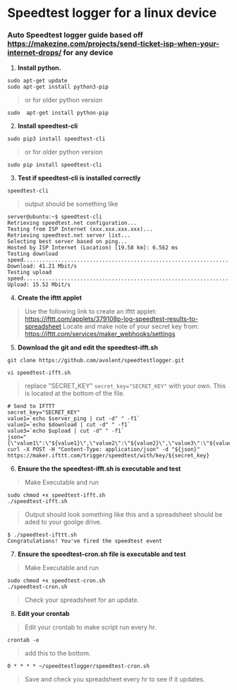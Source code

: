 # Speedtest logger for a linux device

### Auto Speedtest logger guide based off https://makezine.com/projects/send-ticket-isp-when-your-internet-drops/ for any device

1. __Install python.__
```
sudo apt-get update
sudo apt-get install python3-pip
```
>or for older python version
```
sudo  apt-get install python-pip
```
2. __Install speedtest-cli__
```
sudo pip3 install speedtest-cli
```
>or for older python version
```
sudo pip install speedtest-cli
```
3. __Test if speedtest-cli is installed correctly__
```
speedtest-cli
```
>output should be something like
```
server@ubuntu:~$ speedtest-cli
Retrieving speedtest.net configuration...
Testing from ISP Internet (xxx.xxx.xxx.xxx)...
Retrieving speedtest.net server list...
Selecting best server based on ping...
Hosted by ISP Internet (Location) [19.58 km]: 6.562 ms
Testing download speed................................................................................
Download: 41.21 Mbit/s
Testing upload speed......................................................................................................
Upload: 15.52 Mbit/s
```
4. __Create the ifttt applet__
>Use the following link to create an ifttt applet:
https://ifttt.com/applets/379108p-log-speedtest-results-to-spreadsheet
>Locate and make note of your secret key from:
https://ifttt.com/services/maker_webhooks/settings

5. __Download the git and edit the speedtest-ifft.sh__
~~~
git clone https://github.com/avolent/speedtestlogger.git

vi speedtest-ifft.sh
~~~
>replace "SECRET_KEY" `secret_key="SECRET_KEY"` with your own. This is located at the bottom of the file.

```
# Send to IFTTT
secret_key="SECRET_KEY"
value1=`echo $server_ping | cut -d" " -f1`
value2=`echo $download | cut -d" " -f1`
value3=`echo $upload | cut -d" " -f1` 
json="{\"value1\":\"${value1}\",\"value2\":\"${value2}\",\"value3\":\"${value3}\"}"
curl -X POST -H "Content-Type: application/json" -d "${json}" https://maker.ifttt.com/trigger/speedtest/with/key/${secret_key}  
```
6. __Ensure the the speedtest-ifft.sh is executable and test__
>Make Executable and run
```
sudo chmod +x speedtest-ifft.sh
./speedtest-ifft.sh
```
>Output should look something like this and a spreadsheet should be aded to your goolge drive.
```
$ ./speedtest-ifttt.sh 
Congratulations! You've fired the speedtest event
```

7. __Ensure the speedtest-cron.sh file is executable and test__
>Make Executable and run
~~~
sudo chmod +x speedtest-cron.sh
./speedtest-cron.sh
~~~
>Check your spreadsheet for an update.

8. __Edit your crontab__
>Edit your crontab to make script run every hr.
~~~
crontab -e
~~~
>add this to the bottom.
~~~
0 * * * * ~/speedtestlogger/speedtest-cron.sh
~~~
>Save and check you spreadsheet every hr to see if it updates.
